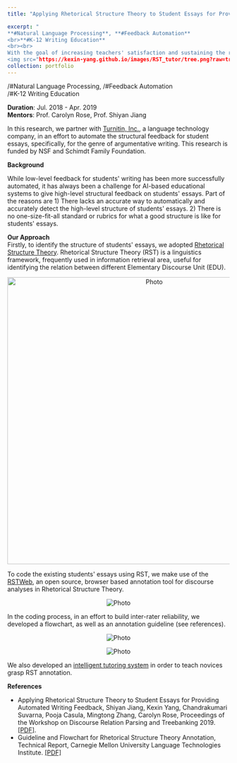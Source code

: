 ```yaml
---
title: "Applying Rhetorical Structure Theory to Student Essays for Providing Automated Writing Feedback" 

excerpt: "
**#Natural Language Processing**, **#Feedback Automation**
<br>**#K-12 Writing Education**
<br><br>
With the goal of increasing teachers' satisfaction and sustaining the relevance of materials in intelligent tutoring system, without imposing too much time on the busy teachers, in this recent research, I studied how teachers might guide the crowd to perform improvement on existing instructional materials (on-demand hints) in a math intelligent tutoring system.<br>
<img src="https://kexin-yang.github.io/images/RST_tutor/tree.png?raw=true" alt="Photo"/>   
collection: portfolio  
---
```

/#Natural Language Processing, /#Feedback Automation
<br>/#K-12 Writing Education

**Duration**: Jul. 2018 - Apr. 2019<br>
**Mentors**: Prof. Carolyn Rose, Prof. Shiyan Jiang 

In this research, we partner with [Turnitin, Inc.](https://www.turnitin.com/), a language technology company, in an effort to automate the structural feedback for student essays, specifically, for the genre of argumentative writing. This research is funded by NSF and Schimdt Family Foundation.  
 
**Background**
 
 While low-level feedback for students' writing has been more successfully automated, it has always been a challenge for AI-based educational systems to give high-level structural feedback on students' essays.
 Part of the reasons are 1) There lacks an accurate way to automatically and accurately detect the high-level structure of students' essays. 2) There is no one-size-fit-all standard or rubrics for what a good structure is like for students' essays.
  
**Our Approach**   
Firstly, to identify the structure of students' essays, we adopted [Rhetorical Structure Theory](https://www.sfu.ca/rst/). Rhetorical Structure Theory (RST) is a linguistics framework, frequently used in information retrieval area, useful for identifying the relation between different Elementary Discourse Unit (EDU). <br>
   <p align="center">
 <img src="https://kexin-yang.github.io/images/RST_tutor/allRelations.png?raw=true" alt="Photo" style="width: 650px;"/>  
</p>

To code the existing students' essays using RST, we make use of the [RSTWeb](https://corpling.uis.georgetown.edu/rstweb/info/), an open source, browser based annotation tool for discourse analyses in Rhetorical Structure Theory. <br>
 <p align="center">
 <img src="https://kexin-yang.github.io/images/RST_tutor/tree.png?raw=true" alt="Photo"/>  
</p>

In the coding process, in an effort to build inter-rater reliability, we developed a flowchart, as well as an annotation guideline (see references). 
 <p align="center">
 <img src="https://kexin-yang.github.io/images/TII_Proj/partFlow.png?raw=true" alt="Photo"/>  
</p>

 <p align="center">
 <img src="https://kexin-yang.github.io/images/TII_Proj/fullFlow.png?raw=true" alt="Photo"/>  
</p>


We also developed an [intelligent tutoring system](https://kxyang.com/portfolio/portfolio-5/) in order to teach novices grasp RST annotation. 


**References**
- Applying Rhetorical Structure Theory to Student Essays for Providing Automated Writing Feedback, Shiyan Jiang, Kexin Yang, Chandrakumari Suvarna, Pooja Casula, Mingtong Zhang, Carolyn Rose, Proceedings of the Workshop on Discourse Relation Parsing and Treebanking 2019. [[PDF]](https://www.aclweb.org/anthology/W19-2720.pdf).
- Guideline and Flowchart for Rhetorical Structure Theory Annotation, Technical Report, Carnegie Mellon University Language Technologies Institute. [[PDF]](https://www.lti.cs.cmu.edu/sites/default/files/Guideline%20and%20Flowchart%20for%20Rhetorical%20Structure%20Theory%20Annotation_2.pdf)

